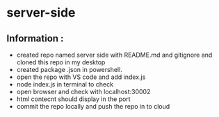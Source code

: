 # server-side

## Information :

- created repo named server side with README.md and gitignore and cloned this repo in my desktop 
-  created package .json in powershell.
- open the repo with VS code and add index.js
- node index.js in terminal to check 
- open browser and check with localhost:30002 
- html contecnt should display in the port 
-  commit  the repo locally and push the repo in to cloud


